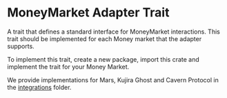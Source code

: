 # MoneyMarket Adapter Trait

A trait that defines a standard interface for MoneyMarket interactions. This trait should be implemented for each Money market that the adapter supports.

To implement this trait, create a new package, import this crate and implement the trait for your Money Market.

We provide implementations for Mars, Kujira Ghost and Cavern Protocol in the [integrations](../../../../integrations) folder.
